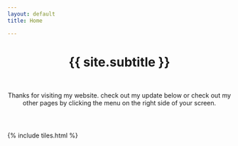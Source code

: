 ```yaml
---
layout: default
title: Home

---
```

<header> <div class="typewriter"> <h1>{{ site.subtitle }}</h1> </div><br /> <p> Thanks for visiting my website. check out my update below or check out my other pages by clicking the <i class="icon fa-bars"></i> menu on the right side of your screen.

</p>
</header>

{% include tiles.html %}
